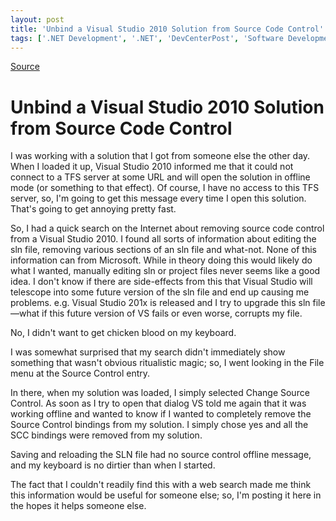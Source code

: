 ```yaml
---
layout: post
title: 'Unbind a Visual Studio 2010 Solution from Source Code Control'
tags: ['.NET Development', '.NET', 'DevCenterPost', 'Software Development', 'Visual Studio 2010', 'msmvps']
---
```

[Source](http://blogs.msmvps.com/peterritchie/2010/12/11/unbind-a-visual-studio-2010-solution-from-source-code-control/ "Permalink to Unbind a Visual Studio 2010 Solution from Source Code Control")

# Unbind a Visual Studio 2010 Solution from Source Code Control

I was working with a solution that I got from someone else the other day. When I loaded it up, Visual Studio 2010 informed me that it could not connect to a TFS server at some URL and will open the solution in offline mode (or something to that effect). Of course, I have no access to this TFS server, so, I'm going to get this message every time I open this solution. That's going to get annoying pretty fast.

So, I had a quick search on the Internet about removing source code control from a Visual Studio 2010. I found all sorts of information about editing the sln file, removing various sections of an sln file and what-not. None of this information can from Microsoft. While in theory doing this would likely do what I wanted, manually editing sln or project files never seems like a good idea. I don't know if there are side-effects from this that Visual Studio will telescope into some future version of the sln file and end up causing me problems. e.g. Visual Studio 201x is released and I try to upgrade this sln file—what if this future version of VS fails or even worse, corrupts my file.

No, I didn't want to get chicken blood on my keyboard.

I was somewhat surprised that my search didn't immediately show something that wasn't obvious ritualistic magic; so, I went looking in the File menu at the Source Control entry.

In there, when my solution was loaded, I simply selected Change Source Control. As soon as I try to open that dialog VS told me again that it was working offline and wanted to know if I wanted to completely remove the Source Control bindings from my solution. I simply chose yes and all the SCC bindings were removed from my solution.

Saving and reloading the SLN file had no source control offline message, and my keyboard is no dirtier than when I started.

The fact that I couldn't readily find this with a web search made me think this information would be useful for someone else; so, I'm posting it here in the hopes it helps someone else.


